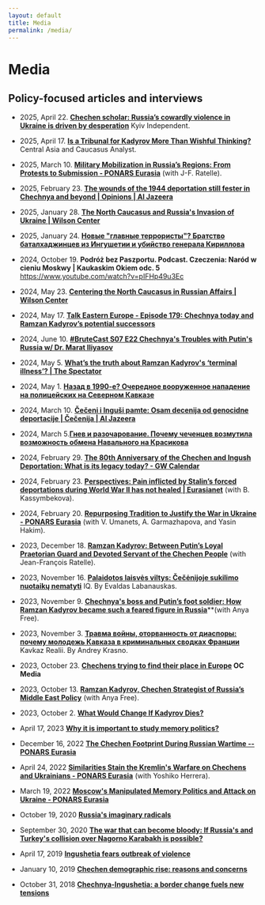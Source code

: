 ```yaml
---
layout: default
title: Media
permalink: /media/
---
```

# Media

## Policy-focused articles and interviews

- 2025, April 22. [**Chechen scholar: Russia’s cowardly violence in Ukraine is driven by desperation**](https://www.yahoo.com/news/chechen-scholar-both-chechnya-ukraine-192225886.html?guccounter=1&guce_referrer=aHR0cHM6Ly93d3cuYmluZy5jb20v&guce_referrer_sig=AQAAAEgCDyflXZ6E0r9QRUYOr6W79yGakQGqYf47BvcUOtrTRyW3VXScMgqKVwTX6yXfmeoBurJRhFpsuPUav0hJPRr99hvKTorX5lGFOxrSqyU6P9ILlzpUI3YAN5uQ34fZrNQ3ay2YAicD7Q9u7Q9dR-HGPprskVcnJD_jhyVxZIHh) Kyiv Independent.

- 2025, April 17. [**Is a Tribunal for Kadyrov More Than Wishful Thinking?**](https://www.cacianalyst.org/publications/analytical-articles/item/13863-is-a-tribunal-for-kadyrov-more-than-wishful-thinking?.html) Central Asia and Caucasus Analyst.

- 2025, March 10. [**Military Mobilization in Russia’s Regions: From Protests to Submission - PONARS Eurasia**](https://www.ponarseurasia.org/military-mobilization-in-russias-regions-from-protests-to-submission/)  (with J-F. Ratelle).

- 2025, February 23.  [**The wounds of the 1944 deportation still fester in Chechnya and beyond | Opinions | Al Jazeera**](https://www.aljazeera.com/opinions/2025/2/23/the-wounds-of-the-1944-deportation-still-fester-in-chechnya-and-beyond)

- 2025, January 28. [**The North Caucasus and Russia's Invasion of Ukraine | Wilson Center**](https://www.wilsoncenter.org/event/north-caucasus-and-russias-invasion-ukraine)

- 2025, January 24. [**Новые "главные террористы"? Братство баталхаджинцев из Ингушетии и убийство генерала Кириллова**](https://www.kavkazr.com/a/novye-glavnye-terroristy-bratstvo-batalhadzhintsev-iz-ingushetii-i-ubiystvo-generala-kirillova/33287519.html)

- 2024, October 19. **Podróż bez Paszportu. Podcast. Czeczenia: Naród w cieniu Moskwy | Kaukaskim Okiem odc. 5** https://www.youtube.com/watch?v=pIFHp49u3Ec 

- 2024, May 23. [**Centering the North Caucasus in Russian Affairs | Wilson Center**](https://www.wilsoncenter.org/event/centering-north-caucasus-russian-affairs) 

- 2024, May 17. [**Talk Eastern Europe - Episode 179: Chechnya today and Ramzan Kadyrov’s potential successors**](https://talkeasterneurope.eu/episodes/episode-179-chechnya-today-and-ramzan-kadyrovs-potential-successors)

- 2024, June 10. [**#BruteCast S07 E22 Chechnya's Troubles with Putin's Russia w/ Dr. Marat Iliyasov**](https://www.youtube.com/watch?v=TG74llisxqE) 

- 2024, May 5. [**What’s the truth about Ramzan Kadyrov's ‘terminal illness’? | The Spectator**](https://www.spectator.co.uk/article/ramzan-kadyrovs-death-will-change-little-in-chechnya/) 

- 2024, May 1. [**Назад в 1990-е? Очередное вооруженное нападение на полицейских на Северном Кавказе**](https://www.kavkazr.com/a/nazad-v-1990-e-ocherednoe-vooruzhennoe-napadenie-na-politseyskih-na-severnom-kavkaze-/32929271.html)

- 2024, March 10. [**Čečeni i Inguši pamte: Osam decenija od genocidne deportacije | Čečenija | Al Jazeera**](https://balkans.aljazeera.net/teme/2024/3/10/ceceni-i-ingusi-pamte-osam-decenija-od-genocidne-deportacije)

- 2024, March 5.[**Гнев и разочарование. Почему чеченцев возмутила возможность обмена Навального на Красикова**](https://www.kavkazr.com/a/gnev-i-razocharovanie-pochemu-chechentsev-vozmutila-vozmozhnostj-obmena-navaljnogo-na-krasikova-/32848801.html)

- 2024, February 29. [**The 80th Anniversary of the Chechen and Ingush Deportation: What is its legacy today? - GW Calendar**](https://calendar.gwu.edu/event/the_80th_anniversary_of_the_chechen_and_ingush_deportation_what_is_its_legacy_today)

- 2024, February 23. [**Perspectives: Pain inflicted by Stalin’s forced deportations during World War II has not healed | Eurasianet**](https://eurasianet.org/perspectives-pain-inflicted-by-stalins-forced-deportations-during-world-war-ii-has-not-healed) (with B. Kassymbekova).

- 2024, February 20. [**Repurposing Tradition to Justify the War in Ukraine - PONARS Eurasia**](https://www.ponarseurasia.org/repurposing-tradition-to-justify-the-war-in-ukraine/) (with V. Umanets, A. Garmazhapova, and Yasin Hakim).

- 2023, December 18. [**Ramzan Kadyrov: Between Putin’s Loyal Praetorian Guard and Devoted Servant of the Chechen People**](https://www.ponarseurasia.org/ramzan-kadyrov-between-putins-loyal-praetorian-guard-and-devoted-servant-of-the-chechen-people/) (with Jean-François Ratelle). 

- 2023, November 16. [**Palaidotos laisvės viltys: Čečėnijoje sukilimo nuotaikų nematyti**](https://iq.lt/iq-tema/palaidotos-laisves-viltys-nepaisant-su-rusijos-pralaimejimu-ukrainoje-siejamu-vilciu-sukilimo-nuotaiku-regione-nematyti/308988?fbclid=IwAR05yMoZEZ6gWVHp_tZtzSzYOp5KVylOAcn57-ZmyY6Jrl7soZ84USPCMC4) IQ. By Evaldas Labanauskas. 

- 2023, November 9. [**Chechnya's boss and Putin’s foot soldier: How Ramzan Kadyrov became such a feared figure in Russia**](https://theconversation.com/chechnyas-boss-and-putins-foot-soldier-how-ramzan-kadyrov-became-such-a-feared-figure-in-russia-216418)**(with Anya Free).

- 2023, November 3. [**Травма войны, оторванность от диаспоры: почему молодежь Кавказа в криминальных сводках Франции**](https://www.kavkazr.com/a/travma-voyny-otorvannostj-ot-diaspory-pochemu-molodezhj-kavkaza-v-kriminaljnyh-svodkah-frantsii/32668823.html?fbclid=IwAR1BSjKJ0UpjZF4Ypat8fVGNvNIE4LrqHRMY-P1DFtEPNnfyaxan8rNsabw) Kavkaz Realii. By Andrey Krasno. 

- 2023, October 23. **[**Chechens trying to find their place in Europe**](https://oc-media.org/podcasts/podcast-chechens-trying-to-find-their-place-in-europe/) OC Media** 

- 2023, October 13. [**Ramzan Kadyrov, Chechen Strategist of Russia’s Middle East Policy**](https://www.wilsoncenter.org/blog-post/ramzan-kadyrov-chechen-strategist-russias-middle-east-policy) (with Anya Free).

- 2023, October 2. [**What Would Change If Kadyrov Dies?**](https://russiapost.info/regions/kadyrov) 

- April 17, 2023  [**Why it is important to study memory politics?**](https://sites.miamioh.edu/havighurst/2023/04/17/why-it-is-important-to-study-memory-politics/) 

- December 16, 2022  [**The Chechen Footprint During Russian Wartime  -- PONARS Eurasia**](https://www.ponarseurasia.org/the-chechen-footprint-during-russian-wartime/)

-  April 24, 2022  [**Similarities Stain the Kremlin's Warfare on Chechens and Ukrainians - PONARS Eurasia**](https://www.ponarseurasia.org/similarities-stain-the-kremlins-warfare-on-chechens-and-ukrainians/) (with Yoshiko Herrera).

- March 19, 2022  [**Moscow's Manipulated Memory Politics and Attack on Ukraine - PONARS Eurasia**](https://www.ponarseurasia.org/moscows-manipulated-memory-politics-and-attack-on-ukraine/)

- October 19, 2020  [**Russia's imaginary radicals**](https://www.opendemocracy.net/en/global-extremes/russias-imaginary-radicals/)

- September 30, 2020  [**The war that can become bloody: If Russia's and Turkey's collision over Nagorno Karabakh is possible?**](https://www.delfi.lt/news/daily/lithuania/karas-kuris-gali-tapti-itin-kruvinas-ar-imanomas-turkijos-ir-rusijos-susidurimo-scenarijus.d?id=85369313&fbclid=IwAR22v91Mo8nqrRvAA9fJgukbCKyl-a78dAEv_Z69taBEEMEflyvTLeEi5fM)

- April 17, 2019  [**Ingushetia fears outbreak of violence**](https://www.balcanicaucaso.org/eng/Areas/Ingushetia/Ingushetia-fears-outbreaks-of-violence-194009)

- January 10, 2019  [**Chechen demographic rise: reasons and concerns**](https://www.balcanicaucaso.org/eng/Areas/Chechnya/Chechen-demographic-rise-reasons-and-concerns-191886)

- October 31, 2018  [**Chechnya-Ingushetia: a border change fuels new tensions**](https://www.balcanicaucaso.org/eng/Areas/Chechnya/Chechnya-Ingushetia-a-border-change-fuels-new-tensions-190905) 

